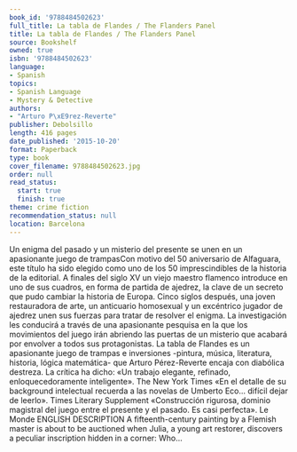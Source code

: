 ```yaml
---
book_id: '9788484502623'
full_title: La tabla de Flandes / The Flanders Panel
title: La tabla de Flandes / The Flanders Panel
source: Bookshelf
owned: true
isbn: '9788484502623'
language:
- Spanish
topics:
- Spanish Language
- Mystery & Detective
authors:
- "Arturo P\xE9rez-Reverte"
publisher: Debolsillo
length: 416 pages
date_published: '2015-10-20'
format: Paperback
type: book
cover_filename: 9788484502623.jpg
order: null
read_status:
  start: true
  finish: true
theme: crime fiction
recommendation_status: null
location: Barcelona
---
```

Un enigma del pasado y un misterio del presente se unen en un apasionante juego de trampasCon motivo del 50 aniversario de Alfaguara, este título ha sido elegido como uno de los 50 imprescindibles de la historia de la editorial.
A finales del siglo XV un viejo maestro flamenco introduce en uno de sus cuadros, en forma de partida de ajedrez, la clave de un secreto que pudo cambiar la historia de Europa.
Cinco siglos después, una joven restauradora de arte, un anticuario homosexual y un excéntrico jugador de ajedrez unen sus fuerzas para tratar de resolver el enigma. La investigación les conducirá a través de una apasionante pesquisa en la que los movimientos del juego irán abriendo las puertas de un misterio que acabará por envolver a todos sus protagonistas.
La tabla de Flandes es un apasionante juego de trampas e inversiones -pintura, música, literatura, historia, lógica matemática- que Arturo Pérez-Reverte encaja con diabólica destreza.
La crítica ha dicho:
«Un trabajo elegante, refinado, enloquecedoramente inteligente».
The New York Times
«En el detalle de su background intelectual recuerda a las novelas de Umberto Eco... difícil dejar de leerlo».
Times Literary Supplement
«Construcción rigurosa, dominio magistral del juego entre el presente y el pasado. Es casi perfecta».
Le Monde ENGLISH DESCRIPTION A fifteenth-century painting by a Flemish master is about to be auctioned when Julia, a young art restorer, discovers a peculiar inscription hidden in a corner: Who...
